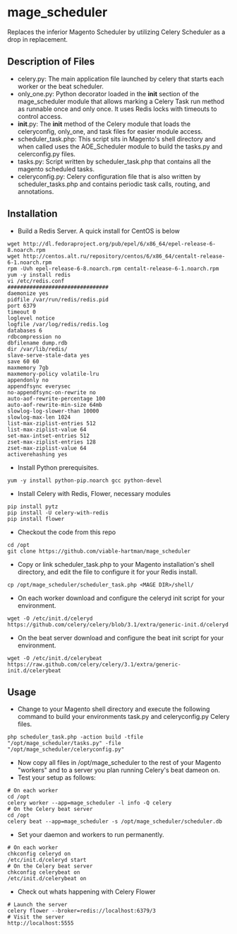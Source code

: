 mage_scheduler
==============

Replaces the inferior Magento Scheduler by utilizing Celery Scheduler as a drop in replacement.

Description of Files
--------------------

* celery.py: The main application file launched by celery that starts each worker or the beat scheduler.
* only_one.py: Python decorator loaded in the __init__ section of the mage_scheduler module that allows marking a Celery Task run method as runnable once and only once.  It uses Redis locks with timeouts to control access.
* __init__.py: The __init__ method of the Celery module that loads the celeryconfig, only_one, and task files for easier module access.
* scheduler_task.php: This script sits in Magento's shell directory and when called uses the AOE_Scheduler module to build the tasks.py and celerconfig.py files.
* tasks.py: Script written by scheduler_task.php that contains all the magento scheduled tasks.
* celeryconfig.py: Celery configuration file that is also written by scheduler_tasks.php and contains periodic task calls, routing, and annotations.

Installation
------------
* Build a Redis Server.  A quick install for CentOS is below
```
wget http://dl.fedoraproject.org/pub/epel/6/x86_64/epel-release-6-8.noarch.rpm
wget http://centos.alt.ru/repository/centos/6/x86_64/centalt-release-6-1.noarch.rpm
rpm -Uvh epel-release-6-8.noarch.rpm centalt-release-6-1.noarch.rpm
yum -y install redis
vi /etc/redis.conf
################################
daemonize yes
pidfile /var/run/redis/redis.pid
port 6379
timeout 0
loglevel notice
logfile /var/log/redis/redis.log
databases 6
rdbcompression no
dbfilename dump.rdb
dir /var/lib/redis/
slave-serve-stale-data yes
save 60 60
maxmemory 7gb
maxmemory-policy volatile-lru
appendonly no
appendfsync everysec
no-appendfsync-on-rewrite no
auto-aof-rewrite-percentage 100
auto-aof-rewrite-min-size 64mb
slowlog-log-slower-than 10000
slowlog-max-len 1024
list-max-ziplist-entries 512
list-max-ziplist-value 64
set-max-intset-entries 512
zset-max-ziplist-entries 128
zset-max-ziplist-value 64
activerehashing yes
```
* Install Python prerequisites.
```
yum -y install python-pip.noarch gcc python-devel
```
* Install Celery with Redis, Flower, necessary modules
```
pip install pytz
pip install -U celery-with-redis
pip install flower
```
* Checkout the code from this repo
```
cd /opt
git clone https://github.com/viable-hartman/mage_scheduler
```
* Copy or link scheduler_task.php to your Magento installation's shell directory, and edit the file to configure it for your Redis install.
```
cp /opt/mage_scheduler/scheduler_task.php <MAGE DIR>/shell/
```
* On each worker download and configure the celeryd init script for your environment.
```
wget -O /etc/init.d/celeryd https://github.com/celery/celery/blob/3.1/extra/generic-init.d/celeryd

```
* On the beat server download and configure the beat init script for your environment.
```
wget -O /etc/init.d/celerybeat https://raw.github.com/celery/celery/3.1/extra/generic-init.d/celerybeat
```

Usage
-----
* Change to your Magento shell directory and execute the following command to build your environments task.py and celeryconfig.py Celery files.
```
php scheduler_task.php -action build -tfile "/opt/mage_scheduler/tasks.py" -file "/opt/mage_scheduler/celeryconfig.py"
```
* Now copy all files in /opt/mage_scheduler to the rest of your Magento "workers" and to a server you plan running Celery's beat dameon on.
* Test your setup as follows:
```
# On each worker
cd /opt
celery worker --app=mage_scheduler -l info -Q celery
# On the Celery beat server
cd /opt
celery beat --app=mage_scheduler -s /opt/mage_scheduler/scheduler.db
```
* Set your daemon and workers to run permanently.
```
# On each worker
chkconfig celeryd on
/etc/init.d/celeryd start
# On the Celery beat server
chkconfig celerybeat on
/etc/init.d/celerybeat on
```
* Check out whats happening with Celery Flower
```
# Launch the server
celery flower --broker=redis://localhost:6379/3
# Visit the server
http://localhost:5555
```
